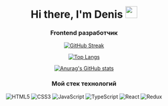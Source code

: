<div align="center">
<h1>Hi there, I'm Denis <img src="https://github.com/blackcater/blackcater/raw/main/images/Hi.gif" height="32"/></h1>

<h3>Frontend разработчик</h3><div>

[![GitHub Streak](https://github-readme-streak-stats.herokuapp.com?user=den10004&theme=github-light&locale=ru&date_format=j%20M%5B%20Y%5D&mode=weekly)](https://git.io/streak-stats)

  
[![Top Langs](https://github-readme-stats.vercel.app/api/top-langs/?username=den10004)](https://github.com/den10004/github-readme-stats)

[![Anurag's GitHub stats](https://github-readme-stats.vercel.app/api?username=den10004)](https://github.com/den10004/github-readme-stats)

  ### Мой стек технологий
![HTML5](https://img.shields.io/badge/html5-%23E34F26.svg?style=for-the-badge&logo=html5&logoColor=white)
![CSS3](https://img.shields.io/badge/css3-%231572B6.svg?style=for-the-badge&logo=css3&logoColor=white)
![JavaScript](https://img.shields.io/badge/javascript-%23323330.svg?style=for-the-badge&logo=javascript&logoColor=%23F7DF1E)
![TypeScript](https://img.shields.io/badge/typescript-%23007ACC.svg?style=for-the-badge&logo=typescript&logoColor=white)
![React](https://img.shields.io/badge/react-%2320232a.svg?style=for-the-badge&logo=react&logoColor=%2361DAFB)
![Redux](https://img.shields.io/badge/redux-%23593d88.svg?style=for-the-badge&logo=redux&logoColor=white)


